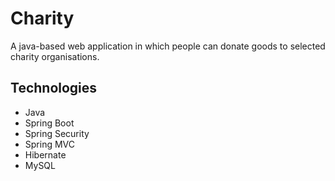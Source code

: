 
# Charity

A java-based web application in which people can donate goods to
selected charity organisations.


## Technologies

- Java 
- Spring Boot 
- Spring Security 
- Spring MVC 
- Hibernate 
- MySQL

